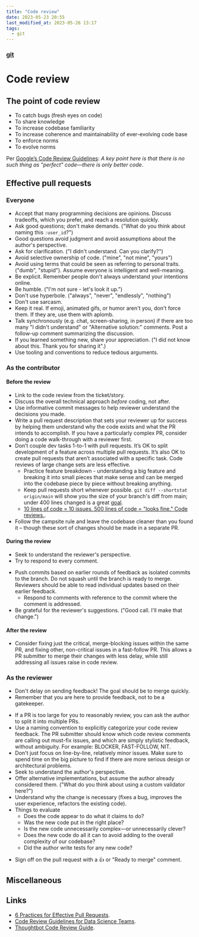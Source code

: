 ```yaml
---
title: "Code review"
date: 2023-05-23 20:55
last_modified_at: 2023-05-26 13:17
tags:
  - git
---
```


### [git](git.md)

# Code review

## The point of code review

* To catch bugs (fresh eyes on code)
* To share knowledge
* To increase codebase familiarity
* To increase coherence and maintainability of ever-evolving code base
* To enforce norms
* To evolve norms

Per [Google’s Code Review Guidelines](https://google.github.io/eng-practices/review/reviewer/standard.html): _A key point here is that there is no such thing as "perfect" code—there is only better code_.

## Effective pull requests

### Everyone

-   Accept that many programming decisions are opinions. Discuss tradeoffs, which you prefer, and reach a resolution quickly.
-   Ask good questions; don't make demands. ("What do you think about naming this `:user_id`?")
-   Good questions avoid judgment and avoid assumptions about the author's perspective.
-   Ask for clarification. ("I didn't understand. Can you clarify?")
-   Avoid selective ownership of code. ("mine", "not mine", "yours")
-   Avoid using terms that could be seen as referring to personal traits. ("dumb", "stupid"). Assume everyone is intelligent and well-meaning.
-   Be explicit. Remember people don't always understand your intentions online.
-   Be humble. ("I'm not sure - let's look it up.")
-   Don't use hyperbole. ("always", "never", "endlessly", "nothing")
-   Don't use sarcasm.
-   Keep it real. If emoji, animated gifs, or humor aren't you, don't force them. If they are, use them with aplomb.
-   Talk synchronously (e.g. chat, screen-sharing, in person) if there are too many "I didn't understand" or "Alternative solution:" comments. Post a follow-up comment summarizing the discussion.
-   If you learned something new, share your appreciation. ("I did not know about this. Thank you for sharing it".)
- Use tooling and conventions to reduce tedious arguments. 

### As the contributor

#### Before the review

* Link to the code review from the ticket/story.
* Discuss the overall technical approach *before* coding, not after. 
* Use informative commit messages to help reviewer understand the decisions you made.
* Write a pull request description that sets your reviewer up for success by helping them understand why the code exists and what the PR intends to accomplish. If you have a particularly complex PR, consider doing a code walk-through with a reviewer first.
* Don’t couple dev tasks 1-to-1 with pull requests. It’s OK to split development of a feature across multiple pull requests. It’s also OK to create pull requests that aren’t associated with a specific task. Code reviews of large change sets are less effective.
	* Practice feature breakdown - understanding a big feature and breaking it into small pieces that make sense and can be merged into the codebase piece by piece without breaking anything.
	* Keep pull requests short whenever possible. `git diff --shortstat origin/main` will show you the size of your branch's diff from main; under 400 lines changed is a great [goal](https://smartbear.com/learn/code-review/best-practices-for-peer-code-review/).
	* [10 lines of code = 10 issues. 500 lines of code = "looks fine." Code reviews.](https://twitter.com/iamdevloper/status/397664295875805184).
*  Follow the campsite rule and leave the codebase cleaner than you found it – though these sort of changes should be made in a separate PR.

#### During the review

-  Seek to understand the reviewer's perspective.
-  Try to respond to every comment.
*   Push commits based on earlier rounds of feedback as isolated commits to the branch. Do not squash until the branch is ready to merge. Reviewers should be able to read individual updates based on their earlier feedback.
	* Respond to comments with reference to the commit where the comment is addressed.
*   Be grateful for the reviewer's suggestions. ("Good call. I'll make that change.")

#### After the review

* Consider fixing just the critical, merge-blocking issues within the same PR, and fixing other, non-critical issues in a fast-follow PR. This allows a PR submitter to merge their changes with less delay, while still addressing all issues raise in code review.

### As the reviewer

- Don't delay on sending feedback! The goal should be to merge quickly.
-   Remember that you are here to provide feedback, not to be a gatekeeper.
* If a PR is too large for you to reasonably review, you can ask the author to split it into multiple PRs.
* Use a naming convention to explicitly categorize your code review feedback. The PR submitter should know which code review comments are calling out must-fix issues, and which are simply stylistic feedback, without ambiguity. For example: BLOCKER, FAST-FOLLOW, NIT.
* Don't just focus on line-by-line, relatively minor issues. Make sure to spend time on the big picture to find if there are more serious design or architectural problems.
*   Seek to understand the author's perspective.
* Offer alternative implementations, but assume the author already considered them. ("What do you think about using a custom validator here?")
* Understand why the change is necessary (fixes a bug, improves the user experience, refactors the existing code).
* Things to evaluate
	* Does the code appear to do what it claims to do?
	* Was the new code put in the right place?
	* Is the new code unnecessarily complex—or unnecessarily clever?
	* Does the new code do all it can to avoid adding to the overall complexity of our codebase?
	* Did the author write tests for any new code?
-   Sign off on the pull request with a 👍 or "Ready to merge" comment.

## Miscellaneous

## Links

* [6 Practices for Effective Pull Requests](https://blog.thepete.net/blog/2019/05/10/6-practices-for-effective-pull-requests/).
* [Code Review Guidelines for Data Science Teams](https://tdhopper.com/blog/code-review-guidelines).
* [Thoughtbot Code Review Guide](https://github.com/thoughtbot/guides/tree/main/code-review).

